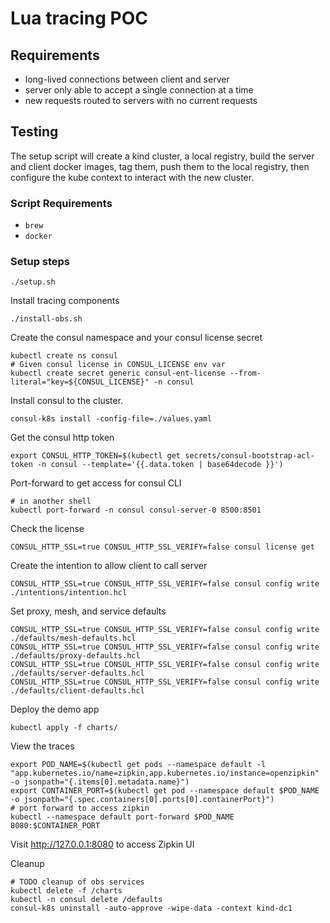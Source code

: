 # Lua tracing POC

## Requirements
* long-lived connections between client and server
* server only able to accept a single connection at a time
* new requests routed to servers with no current requests

## Testing
The setup script will create a kind cluster, a local registry, build the server and client docker images, tag them, 
push them to the local registry, then configure the kube context to interact with the new cluster.

### Script Requirements
* `brew`
* `docker`

### Setup steps

```shell
./setup.sh
```

Install tracing components
```shell
./install-obs.sh
```

Create the consul namespace and your consul license secret
```shell
kubectl create ns consul
# Given consul license in CONSUL_LICENSE env var
kubectl create secret generic consul-ent-license --from-literal="key=${CONSUL_LICENSE}" -n consul
```

Install consul to the cluster.
```shell
consul-k8s install -config-file=./values.yaml
```

Get the consul http token
```shell
export CONSUL_HTTP_TOKEN=$(kubectl get secrets/consul-bootstrap-acl-token -n consul --template='{{.data.token | base64decode }}')
```

Port-forward to get access for consul CLI
```shell
# in another shell
kubectl port-forward -n consul consul-server-0 8500:8501
```

Check the license
```shell
CONSUL_HTTP_SSL=true CONSUL_HTTP_SSL_VERIFY=false consul license get
```

Create the intention to allow client to call server
```shell
CONSUL_HTTP_SSL=true CONSUL_HTTP_SSL_VERIFY=false consul config write ./intentions/intention.hcl
```

Set proxy, mesh, and service defaults
```shell
CONSUL_HTTP_SSL=true CONSUL_HTTP_SSL_VERIFY=false consul config write ./defaults/mesh-defaults.hcl
CONSUL_HTTP_SSL=true CONSUL_HTTP_SSL_VERIFY=false consul config write ./defaults/proxy-defaults.hcl
CONSUL_HTTP_SSL=true CONSUL_HTTP_SSL_VERIFY=false consul config write ./defaults/server-defaults.hcl
CONSUL_HTTP_SSL=true CONSUL_HTTP_SSL_VERIFY=false consul config write ./defaults/client-defaults.hcl
```

Deploy the demo app
```shell
kubectl apply -f charts/
```

View the traces
```shell
export POD_NAME=$(kubectl get pods --namespace default -l "app.kubernetes.io/name=zipkin,app.kubernetes.io/instance=openzipkin" -o jsonpath="{.items[0].metadata.name}")
export CONTAINER_PORT=$(kubectl get pod --namespace default $POD_NAME -o jsonpath="{.spec.containers[0].ports[0].containerPort}")
# port forward to access zipkin
kubectl --namespace default port-forward $POD_NAME 8080:$CONTAINER_PORT
```

Visit http://127.0.0.1:8080 to access Zipkin UI

Cleanup
```shell
# TODO cleanup of obs services
kubectl delete -f /charts
kubectl -n consul delete /defaults
consul-k8s uninstall -auto-approve -wipe-data -context kind-dc1
```
